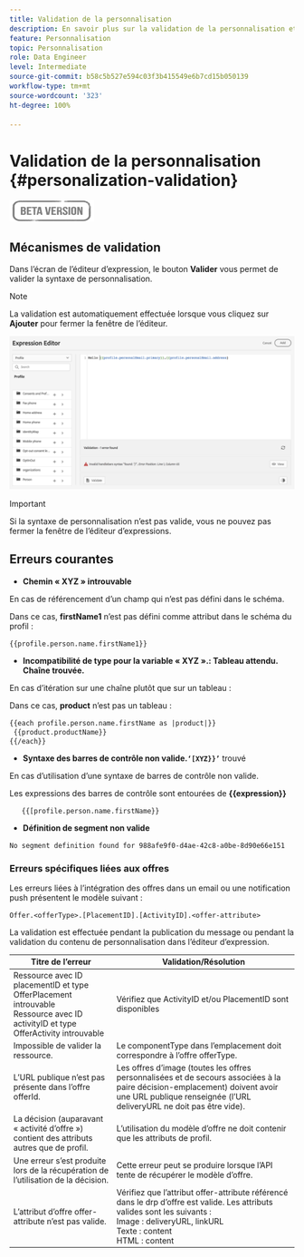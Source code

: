 ```yaml
---
title: Validation de la personnalisation
description: En savoir plus sur la validation de la personnalisation et la résolution des problèmes
feature: Personnalisation
topic: Personnalisation
role: Data Engineer
level: Intermediate
source-git-commit: b58c5b527e594c03f3b415549e6b7cd15b050139
workflow-type: tm+mt
source-wordcount: '323'
ht-degree: 100%

---
```



# Validation de la personnalisation {#personalization-validation}

![](../assets/do-not-localize/badge.png)

## Mécanismes de validation

Dans l’écran de l’éditeur d’expression, le bouton **Valider** vous permet de valider la syntaxe de personnalisation.

>[!NOTE]
> La validation est automatiquement effectuée lorsque vous cliquez sur **Ajouter** pour fermer la fenêtre de l’éditeur.


![](assets/perso_validation1.png)

>[!IMPORTANT]
> Si la syntaxe de personnalisation n’est pas valide, vous ne pouvez pas fermer la fenêtre de l’éditeur d’expressions.


## Erreurs courantes

* **Chemin « XYZ » introuvable**

En cas de référencement d’un champ qui n’est pas défini dans le schéma.

Dans ce cas, **firstName1** n’est pas défini comme attribut dans le schéma du profil :

```
{{profile.person.name.firstName1}}
```

* **Incompatibilité de type pour la variable « XYZ ».: Tableau attendu. Chaîne trouvée.**

En cas d’itération sur une chaîne plutôt que sur un tableau :

Dans ce cas, **product** n’est pas un tableau :

```
{{each profile.person.name.firstName as |product|}}
 {{product.productName}}
{{/each}}
```

* **Syntaxe des barres de contrôle non valide.`‘[XYZ}}’`** trouvé

En cas d’utilisation d’une syntaxe de barres de contrôle non valide.

Les expressions des barres de contrôle sont entourées de **{{expression}}**

```
   {{[profile.person.name.firstName}}
```

* **Définition de segment non valide**

```
No segment definition found for 988afe9f0-d4ae-42c8-a0be-8d90e66e151
```

### Erreurs spécifiques liées aux offres

Les erreurs liées à l’intégration des offres dans un email ou une notification push présentent le modèle suivant :

```
Offer.<offerType>.[PlacementID].[ActivityID].<offer-attribute>
```

La validation est effectuée pendant la publication du message ou pendant la validation du contenu de personnalisation dans l’éditeur d’expression.

<table> 
 <thead> 
  <tr> 
   <th> Titre de l’erreur<br /> </th> 
   <th> Validation/Résolution <br /> </th> 
  </tr> 
 </thead> 
 <tbody> 
  <tr> 
   <td>Ressource avec ID placementID et type OfferPlacement introuvable <br/>
Ressource avec ID activityID et type OfferActivity introuvable<br/></td> 
   <td>Vérifiez que ActivityID et/ou PlacementID sont disponibles</td> 
  </tr> 
   <tr> 
   <td>Impossible de valider la ressource.</td> 
   <td>Le componentType dans l’emplacement doit correspondre à l’offre offerType.</td> 
  </tr> 
   <tr> 
   <td>L’URL publique n’est pas présente dans l’offre offerId.</td> 
   <td>Les offres d’image (toutes les offres personnalisées et de secours associées à la paire décision-emplacement) doivent avoir une URL publique renseignée (l’URL deliveryURL ne doit pas être vide).</td> 
  </tr> 
  <tr> 
   <td>La décision (auparavant « activité d’offre ») contient des attributs autres que de profil.</td> 
   <td>L’utilisation du modèle d’offre ne doit contenir que les attributs de profil.</td> 
  </tr> 
  <tr> 
   <td>Une erreur s’est produite lors de la récupération de l’utilisation de la décision.</td> 
   <td>Cette erreur peut se produire lorsque l’API tente de récupérer le modèle d’offre.</td> 
  </tr>
  <tr> 
   <td>L’attribut d’offre offer-attribute n’est pas valide.</td> 
   <td>Vérifiez que l’attribut offer-attribute référencé dans le drp d’offre est valide. Les attributs valides sont les suivants : <br/>
Image : deliveryURL, linkURL<br/>
Texte : content<br/>
HTML : content<br/></td> 
  </tr> 
 </tbody> 
</table>

